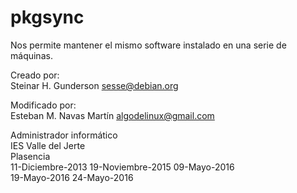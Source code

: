 pkgsync
=======

Nos permite mantener el mismo software instalado en una serie de máquinas.

Creado por:  
Steinar H. Gunderson <sesse@debian.org>

Modificado por:  
Esteban M. Navas Martín <algodelinux@gmail.com> 

Administrador informático  
IES Valle del Jerte  
Plasencia  
11-Diciembre-2013
19-Noviembre-2015
09-Mayo-2016  
19-Mayo-2016
24-Mayo-2016
